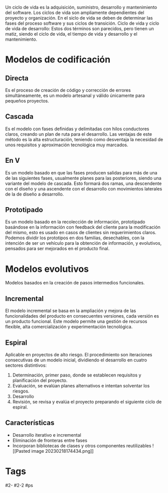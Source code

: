Un ciclo de vida es la adquisición, suministro, desarrollo y mantenimiento del software. Los ciclos de vida son ampliamente dependientes del proyecto y organización.
En el siclo de vida se deben de determinar las fases del proceso software y sus ciclos de transición.
Ciclo de vida y ciclo de vida de desarrollo: Estos dos términos son parecidos, pero tienen un matiz, siendo el ciclo de vida, el tiempo de vida y desarrollo y el mantenimiento.
# Modelos de codificación
## Directa
Es el proceso de creación de código y corrección de errores simultáneamente, es un modelo artesanal y válido únicamente para pequeños proyectos.
## Cascada
Es el modelo con fases definidas y delimitadas con hilos conductores claros, creando un plan de ruta para el desarrollo. Las ventajas de este método es la alta estructuración, teniendo como desventaja la necesidad de unos requisitos y aproximación tecnológica muy marcados.
## En V
Es un modelo basado en que las fases producen salidas para más de una de las siguientes fases, usualmente planes para las posteriores, siendo una variante del modelo de cascada.
Esto formará dos ramas, una descendente con el diseño y una ascendente con el desarrollo con movimientos laterales de la de diseño a desarrollo.
## Prototipado
Es un modelo basado en la recolección de información, prototipado basándose en la información con feedback del cliente para la modificación del mismo, esto es usado en casos de clientes sin requerimientos claros.
Podemos dividir los prototipos en dos familias, desechables, con la intención de ser un vehículo para la obtención de información, y evolutivos, pensados para ser mejorados en el producto final.
# Modelos evolutivos
Modelos basados en la creación de pasos intermedios funcionales.
## Incremental
El modelo incremental se basa en la ampliación y mejora de las funcionalidades del producto en consecuentes versiones, cada versión es un producto funcional.
Este modelo permite una gestión de recursos flexible, alta comercialización y experimentación tecnológica.
## Espiral
Aplicable en proyectos de alto riesgo. El procedimiento son iteraciones consecutivas de un modelo inicial, dividiendo el desarrollo en cuatro sectores distintivos:
1. Determinación, primer paso, donde se establecen requisitos y planificación del proyecto.
2. Evaluación, se evalúan planes alternativos e intentan solventar los riesgos.
3. Desarrollo
4. Revisión, se revisa y evalúa el proyecto preparando el siguiente ciclo de espiral.
## Características
- Desarrollo iterativo e incremental
- Eliminación de fronteras entre fases
- Incorporan bibliotecas de clases y otros componentes reutilizables
![[Pasted image 20230218174434.png]]
# Tags
#2- 
#2-2 
#ps 